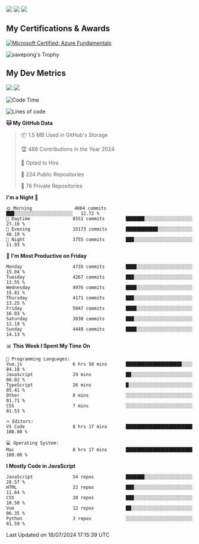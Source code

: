 [<img src="https://img.shields.io/badge/pongsiri.pisutakarathada.com-%230077B5.svg?&style=for-the-badge&color=orange" />](https://pongsiri.pisutakarathada.com)
[<img src="https://img.shields.io/badge/apps.saveworld.co-%230077B5.svg?&style=for-the-badge&color=2aa889" />](https://apps.saveworld.co)
[<img src="https://img.shields.io/badge/linkedin-%230077B5.svg?&style=for-the-badge&logo=linkedin&logoColor=white" />](https://www.linkedin.com/in/savepong)

<!--
[![savepong' github stats](https://github-readme-stats.vercel.app/api?username=savepong&show_icons=true&count_private=true&theme=gotham&hide_border=true&bg_color=00000000&text_color=768390FF)](https://pongsiri.pisutakarathada.com/posts/stats)

[![GitHub Streak](https://github-readme-streak-stats.herokuapp.com?user=savepong&theme=gotham&hide_border=true&background=00000000&dates=768390FF)](https://pongsiri.pisutakarathada.com/posts/stats)

[![Top Langs](https://github-readme-stats.vercel.app/api/top-langs/?username=savepong&layout=compact&langs_count=10&theme=gotham&hide_border=true&bg_color=00000000&text_color=768390FF)](https://pongsiri.pisutakarathada.com/posts/stats)

<!-- [![savepong's wakatime stats](https://github-readme-stats.vercel.app/api/wakatime?username=@savepong&layout=default&theme=gotham&hide_border=true&bg_color=00000000&text_color=768390FF)](https://pongsiri.pisutakarathada.com/posts/stats) -->

## My Certifications & Awards

<!--START_SECTION:badges-->
[![Microsoft Certified: Azure Fundamentals](https://images.credly.com/size/160x160/images/be8fcaeb-c769-4858-b567-ffaaa73ce8cf/image.png)](http://www.credly.com/badges/7b0e170b-852d-4d35-bea2-213eceae599c "Microsoft Certified: Azure Fundamentals")

![savepong's Trophy](https://github-profile-trophy.vercel.app/?username=savepong&theme=flat&rank=SECRET,SSS,SS,S,AAA,AA,A&margin-w=15&no-bg=true&no-frame=true)

## My Dev Metrics

[![](https://komarev.com/ghpvc/?username=savepong&color=blue&label=Profile%20Views)](https://github.com/savepong)
[![](https://img.shields.io/github/followers/savepong?label=GitHub%20Followers)](https://github.com/savepong)

<!--START_SECTION:waka-->
![Code Time](http://img.shields.io/badge/Code%20Time-1%2C481%20hrs%2057%20mins-blue)

![Lines of code](https://img.shields.io/badge/From%20Hello%20World%20I%27ve%20Written-64.5%20million%20lines%20of%20code-blue)

**🐱 My GitHub Data** 

> 📦 1.5 MB Used in GitHub's Storage 
 > 
> 🏆 486 Contributions in the Year 2024
 > 
> 💼 Opted to Hire
 > 
> 📜 224 Public Repositories 
 > 
> 🔑 76 Private Repositories 
 > 
**I'm a Night 🦉** 

```text
🌞 Morning                4004 commits        ███░░░░░░░░░░░░░░░░░░░░░░   12.72 % 
🌆 Daytime                8551 commits        ███████░░░░░░░░░░░░░░░░░░   27.16 % 
🌃 Evening                15173 commits       ████████████░░░░░░░░░░░░░   48.19 % 
🌙 Night                  3755 commits        ███░░░░░░░░░░░░░░░░░░░░░░   11.93 % 
```
📅 **I'm Most Productive on Friday** 

```text
Monday                   4735 commits        ████░░░░░░░░░░░░░░░░░░░░░   15.04 % 
Tuesday                  4267 commits        ███░░░░░░░░░░░░░░░░░░░░░░   13.55 % 
Wednesday                4976 commits        ████░░░░░░░░░░░░░░░░░░░░░   15.81 % 
Thursday                 4171 commits        ███░░░░░░░░░░░░░░░░░░░░░░   13.25 % 
Friday                   5047 commits        ████░░░░░░░░░░░░░░░░░░░░░   16.03 % 
Saturday                 3838 commits        ███░░░░░░░░░░░░░░░░░░░░░░   12.19 % 
Sunday                   4449 commits        ████░░░░░░░░░░░░░░░░░░░░░   14.13 % 
```


📊 **This Week I Spent My Time On** 

```text
💬 Programming Languages: 
Vue.js                   6 hrs 58 mins       █████████████████████░░░░   84.18 % 
JavaScript               29 mins             ██░░░░░░░░░░░░░░░░░░░░░░░   06.02 % 
TypeScript               26 mins             █░░░░░░░░░░░░░░░░░░░░░░░░   05.41 % 
Other                    8 mins              ░░░░░░░░░░░░░░░░░░░░░░░░░   01.71 % 
CSS                      7 mins              ░░░░░░░░░░░░░░░░░░░░░░░░░   01.53 % 

🔥 Editors: 
VS Code                  8 hrs 17 mins       █████████████████████████   100.00 % 

💻 Operating System: 
Mac                      8 hrs 17 mins       █████████████████████████   100.00 % 
```

**I Mostly Code in JavaScript** 

```text
JavaScript               54 repos            ███████░░░░░░░░░░░░░░░░░░   28.57 % 
HTML                     22 repos            ███░░░░░░░░░░░░░░░░░░░░░░   11.64 % 
CSS                      20 repos            ███░░░░░░░░░░░░░░░░░░░░░░   10.58 % 
Vue                      12 repos            ██░░░░░░░░░░░░░░░░░░░░░░░   06.35 % 
Python                   3 repos             ░░░░░░░░░░░░░░░░░░░░░░░░░   01.59 % 
```




 Last Updated on 18/07/2024 17:15:39 UTC
<!--END_SECTION:waka-->

<!--
**savepong/savepong** is a ✨ _special_ ✨ repository because its `README.md` (this file) appears on your GitHub profile.

Here are some ideas to get you started:

- 🔭 I’m currently working on WebComponents and TypeScript.
- 🌱 I’m currently learning ...
- 👯 I’m looking to collaborate on ...
- 🤔 I’m looking for help with ...
- 💬 Ask me about ...
- 📫 How to reach me: ...
- 😄 Pronouns: ...
- ⚡ Fun fact: ...
-->

